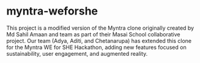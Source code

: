 # myntra-weforshe
This project is a modified version of the Myntra clone originally created by Md Sahil Amaan and team as part of their Masai School collaborative project. Our team (Adya, Aditi, and Chetanarupa) has extended this clone for the Myntra WE for SHE Hackathon, adding new features focused on sustainability, user engagement, and augmented reality.
